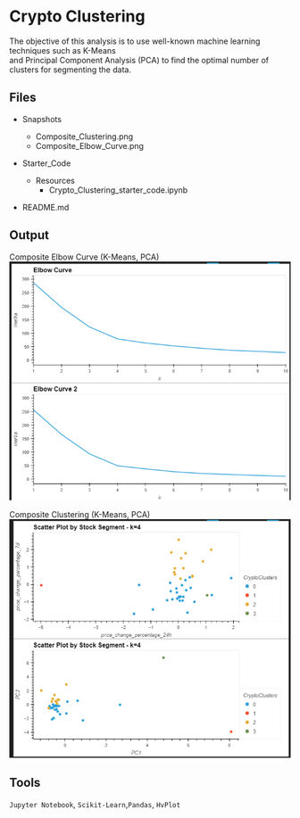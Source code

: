 # Crypto Clustering

The objective of this analysis is to use well-known machine learning techniques such as K-Means <br> and Principal Component Analysis (PCA) to find the optimal number of clusters for segmenting the data.

## Files

* Snapshots
  * Composite_Clustering.png
  * Composite_Elbow_Curve.png

* Starter_Code
  * Resources
    * Crypto_Clustering_starter_code.ipynb

* README.md

## Output

Composite Elbow Curve (K-Means, PCA) <br>
![Composite Elbow Curve (K-Means, PCA)](/Snapshots/Composite_Elbow_Curve.png)

Composite Clustering (K-Means, PCA) <br>
![Composite Clustering (K-Means, PCA)](/Snapshots/Composite_Clustering.png)

## Tools 
`Jupyter Notebook`, `Scikit-Learn`,`Pandas`, `HvPlot`